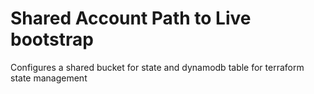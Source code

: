 # Shared Account Path to Live bootstrap

Configures a shared bucket for state and dynamodb table for terraform state management
<!-- BEGIN_TF_DOC -->
<!-- END_TF_DOC -->
